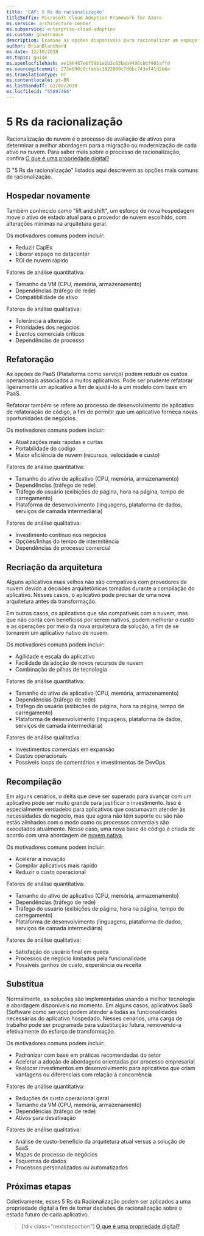 ```yaml
---
title: 'CAF: 5 Rs da racionalização'
titleSuffix: Microsoft Cloud Adoption Framework for Azure
ms.service: architecture-center
ms.subservice: enterprise-cloud-adoption
ms.custom: governance
description: Examine as opções disponíveis para racionalizar um espaço digital.
author: BrianBlanchard
ms.date: 12/10/2018
ms.topic: guide
ms.openlocfilehash: ee196487e6f59b1e1b3c63bab9496cbbf805affd
ms.sourcegitcommit: 273e690c0cfabbc3822089c7d8bc743ef41d2b6e
ms.translationtype: HT
ms.contentlocale: pt-BR
ms.lasthandoff: 02/08/2019
ms.locfileid: "55897466"
---
```

# <a name="the-5-rs-of-rationalization"></a>5 Rs da racionalização

Racionalização de nuvem é o processo de avaliação de ativos para determinar a melhor abordagem para a migração ou modernização de cada ativo na nuvem. Para saber mais sobre o processo de racionalização, confira [O que é uma propriedade digital?](overview.md)

O "5 Rs da racionalização" listados aqui descrevem as opções mais comuns de racionalização.

## <a name="rehost"></a>Hospedar novamente

Também conhecido como "lift and shift", um esforço de nova hospedagem move o ativo de estado atual para o provedor de nuvem escolhido, com alterações mínimas na arquitetura geral.

Os motivadores comuns podem incluir:

* Reduzir CapEx
* Liberar espaço no datacenter
* ROI de nuvem rápido

Fatores de análise quantitativa:

* Tamanho da VM (CPU, memória, armazenamento)
* Dependências (tráfego de rede)
* Compatibilidade de ativo

Fatores de análise qualitativa:

* Tolerância à alteração
* Prioridades dos negócios
* Eventos comerciais críticos
* Dependências de processo

## <a name="refactor"></a>Refatoração

As opções de PaaS (Plataforma como serviço) podem reduzir os custos operacionais associados a muitos aplicativos. Pode ser prudente refatorar ligeiramente um aplicativo a fim de ajustá-lo a um modelo com base em PaaS.

Refatorar também se refere ao processo de desenvolvimento de aplicativo de refatoração de código, a fim de permitir que um aplicativo forneça novas oportunidades de negócios.

Os motivadores comuns podem incluir:

* Atualizações mais rápidas e curtas
* Portabilidade do código
* Maior eficiência de nuvem (recursos, velocidade e custo)

Fatores de análise quantitativa:

* Tamanho do ativo de aplicativo (CPU, memória, armazenamento)
* Dependências (tráfego de rede)
* Tráfego do usuário (exibições de página, hora na página, tempo de carregamento)
* Plataforma de desenvolvimento (linguagens, plataforma de dados, serviços de camada intermediária)

Fatores de análise qualitativa:

* Investimento contínuo nos negócios
* Opções/linhas do tempo de intermitência
* Dependências de processo comercial

## <a name="rearchitect"></a>Recriação da arquitetura

Alguns aplicativos mais velhos não são compatíveis com provedores de nuvem devido a decisões arquitetônicas tomadas durante a compilação do aplicativo. Nesses casos, o aplicativo pode precisar de uma nova arquitetura antes da transformação.

Em outros casos, os aplicativos que são compatíveis com a nuvem, mas que não conta com benefícios por serem nativos, podem melhorar o custo e as operações por meio da nova arquitetura da solução, a fim de se tornarem um aplicativo nativo de nuvem.

Os motivadores comuns podem incluir:

* Agilidade e escala do aplicativo
* Facilidade da adoção de novos recursos de nuvem
* Combinação de pilhas de tecnologia

Fatores de análise quantitativa:

* Tamanho do ativo de aplicativo (CPU, memória, armazenamento)
* Dependências (tráfego de rede)
* Tráfego do usuário (exibições de página, hora na página, tempo de carregamento)
* Plataforma de desenvolvimento (linguagens, plataforma de dados, serviços de camada intermediária)

Fatores de análise qualitativa:

* Investimentos comerciais em expansão
* Custos operacionais
* Possíveis loops de comentários e investimentos de DevOps

## <a name="rebuild"></a>Recompilação

Em alguns cenários, o delta que deve ser superado para avançar com um aplicativo pode ser muito grande para justificar o investimento. Isso é especialmente verdadeiro para aplicativos que costumavam atender às necessidades do negócio, mas que agora não têm suporte ou são não estão alinhados com o modo como os processos comerciais são executados atualmente. Nesse caso, uma nova base de código é criada de acordo com uma abordagem de [nuvem nativa](https://azure.microsoft.com/overview/cloudnative/).

Os motivadores comuns podem incluir:

* Acelerar a inovação
* Compilar aplicativos mais rápido
* Reduzir o custo operacional

Fatores de análise quantitativa:

* Tamanho do ativo de aplicativo (CPU, memória, armazenamento)
* Dependências (tráfego de rede)
* Tráfego do usuário (exibições de página, hora na página, tempo de carregamento)
* Plataforma de desenvolvimento (linguagens, plataforma de dados, serviços de camada intermediária)

Fatores de análise qualitativa:

* Satisfação do usuário final em queda
* Processos de negócio limitados pela funcionalidade
* Possíveis ganhos de custo, experiência ou receita

## <a name="replace"></a>Substitua

Normalmente, as soluções são implementadas usando a melhor tecnologia e abordagem disponíveis no momento. Em alguns casos, aplicativos SaaS (Software como serviço) podem atender a todas as funcionalidades necessárias do aplicativo hospedado. Nesses cenários, uma carga de trabalho pode ser programada para substituição futura, removendo-a efetivamente do esforço de transformação.

Os motivadores comuns podem incluir:

* Padronizar com base em práticas recomendadas do setor
* Acelerar a adoção de abordagens orientadas por processo empresarial
* Realocar investimentos em desenvolvimento para aplicativos que criam vantagens ou diferenciais com relação à concorrência

Fatores de análise quantitativa:

* Reduções de custo operacional geral
* Tamanho da VM (CPU, memória, armazenamento)
* Dependências (tráfego de rede)
* Ativos para desativação

Fatores de análise qualitativa:

* Análise de custo-benefício da arquitetura atual versus a solução de SaaS
* Mapas de processo de negócios
* Esquemas de dados
* Processos personalizados ou automatizados

## <a name="next-steps"></a>Próximas etapas

Coletivamente, esses 5 Rs da Racionalização podem ser aplicados a uma propriedade digital a fim de tomar decisões de racionalização sobre o estado futuro de cada aplicativo.

> [!div class="nextstepaction"]
> [O que é uma propriedade digital?](overview.md)
